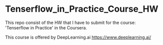 # Tenserflow_in_Practice_Course_HW
This repo consist of the HW that I have to submit for the course: 'Tenserflow in Practice' in the Coursera.

This course is offered by  DeepLearning.ai https://www.deeplearning.ai/
